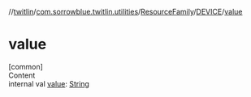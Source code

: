 //[twitlin](../../../index.md)/[com.sorrowblue.twitlin.utilities](../../index.md)/[ResourceFamily](../index.md)/[DEVICE](index.md)/[value](value.md)



# value  
[common]  
Content  
internal val [value](value.md): [String](https://kotlinlang.org/api/latest/jvm/stdlib/kotlin/-string/index.html)  



